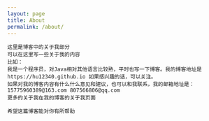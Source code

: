 ```yaml
---
layout: page
title: About
permalink: /about/
---
```


    这里是博客中的关于我部分
    可以在这里写一些关于我的内容
    比如：
    我是一个程序员，对Java相对其他语言比较熟，平时也写一下博客。我的博客地址是https://hu12340.github.io 如果感兴趣的话，可以关注。
    如果对我的博客内容有什么什么意见和建议，也可以和我联系，我的邮箱地址是：15775960389@163.com 807566806@qq.com
    更多的关于我在我的博客的关于我页面
    
    希望这篇博客能对你有所帮助
